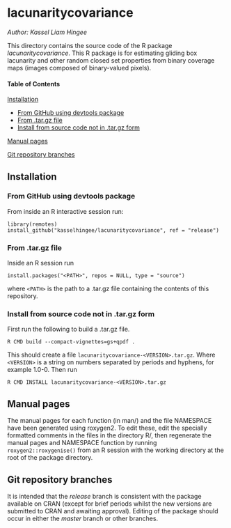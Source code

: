 # lacunaritycovariance 
*Author: Kassel Liam Hingee*

This directory contains the source code of the R package *lacunaritycovariance*. This R package is for estimating gliding box lacunarity and other random closed set properties from binary coverage maps (images composed of binary-valued pixels). 

#### Table of Contents
[Installation](#Installation)
  + [From GitHub using devtools package](#from-github-using-devtools-package)
  + [From .tar.gz file](#from-.tar.gz-file)
  + [Install from source code not in .tar.gz form](#install-from-source-code-not-in-.tar.gz-form)

[Manual pages](#manual-pages)

[Git repository branches](#git-repository-branches)

## Installation
### From GitHub using devtools package
From inside an R interactive session run:

    library(remotes)
    install_github("kasselhingee/lacunaritycovariance", ref = "release")

### From .tar.gz file
Inside an R session run

    install.packages("<PATH>", repos = NULL, type = "source")

where `<PATH>` is the path to a .tar.gz file containing the contents of this repository.

### Install from source code not in .tar.gz form
First run the following to build a .tar.gz file.

    R CMD build --compact-vignettes=gs+qpdf . 

This should create a file `lacunaritycovariance-<VERSION>.tar.gz`. 
Where `<VERSION>` is a string on numbers separated by periods and hyphens, for example 1.0-0.
Then run 

    R CMD INSTALL lacunaritycovariance-<VERSION>.tar.gz

## Manual pages
The manual pages for each function (in man/) and the file NAMESPACE have been generated using roxygen2. To edit these, edit the specially formatted comments in the files in the directory R/, then regenerate the manual pages and NAMESPACE function by running `roxygen2::roxygenise()` from an R session with the working directory at the root of the package directory.


## Git repository branches
It is intended that the *release* branch is consistent with the package available on CRAN (except for brief periods whilst the new versions are submitted to CRAN and awaiting approval). Editing of the package should occur in either the *master* branch or other branches. 

